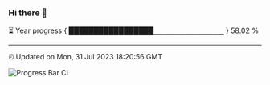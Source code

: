 ### Hi there 👋

⏳ Year progress { █████████████████▁▁▁▁▁▁▁▁▁▁▁▁▁ } 58.02 %

---

⏰ Updated on Mon, 31 Jul 2023 18:20:56 GMT

![Progress Bar CI](https://github.com/ZhaoGui/ZhaoGui/workflows/Progress%20Bar%20CI/badge.svg)
